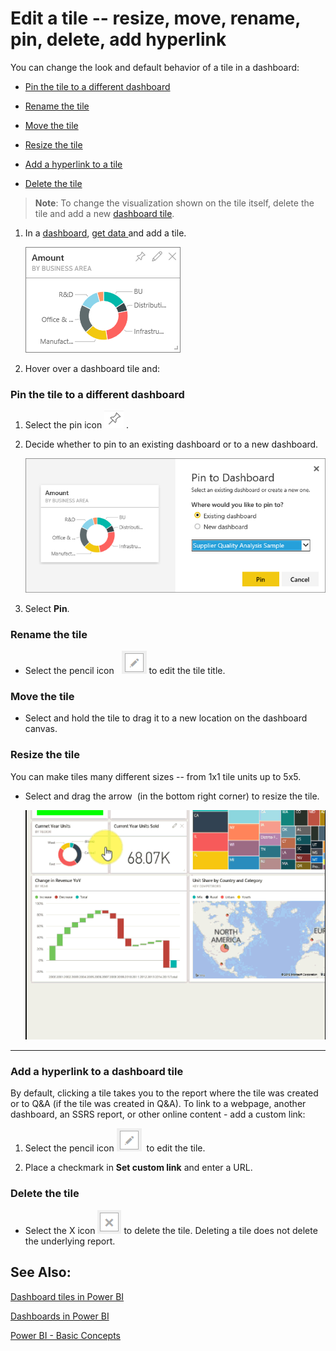 ﻿<properties 
   pageTitle="Edit a tile -- resize, move, rename, pin, delete, add hyperlink"
   description="Edit a tile -- resize, move, rename, pin, delete, add hyperlink"
   services="powerbi" 
   documentationCenter="" 
   authors="pcw3187" 
   manager="mblythe" 
   editor=""
   tags=""/>
 
<tags
   ms.service="powerbi"
   ms.devlang="NA"
   ms.topic="article"
   ms.tgt_pltfrm="NA"
   ms.workload="powerbi"
   ms.date="10/14/2015"
   ms.author="v-pawrig"/>
# Edit a tile -- resize, move, rename, pin, delete, add hyperlink

You can change the look and default behavior of a tile in a dashboard:

-   [Pin the tile to a different dashboard](424878.html#different)

-   [](424878.html#different)[Rename the tile](424878.html#rename)

-   [Move the tile](424878.html#move)

-   [Resize the tile](424878.html#resize)

-   [Add a hyperlink to a tile](https://support.powerbi.com/knowledgebase/articles/hyperlink)

-   [Delete the tile](424878.html#delete)

>**Note**: To change the visualization shown on the tile itself, delete the tile and add a new [dashboard tile](http://support.powerbi.com/knowledgebase/articles/425669-tiles-in-power-bi).

1. In a [dashboard](http://support.powerbi.com/knowledgebase/articles/424868-dashboards-in-power-bi), [get data ](http://support.powerbi.com/knowledgebase/articles/434354-get-data)and add a tile. 

	![](media/powerbi-service-edit-a-tile-in-a-dashboard/PBI_DashTile.png)

2. Hover over a dashboard tile and:

### Pin the tile to a different dashboard

1.  Select the pin icon ![](media/powerbi-service-edit-a-tile-in-a-dashboard/pinNoOutline.png) .

2.  Decide whether to pin to an existing dashboard or to a new dashboard. 

    ![](media/powerbi-service-edit-a-tile-in-a-dashboard/PBI_PinToAnotherDash.png)

3.  Select **Pin**.

### Rename the tile

-   Select the pencil icon   ![](media/powerbi-service-edit-a-tile-in-a-dashboard/pbi_Nancy_pencilIcon.png)  to edit the tile title.

### Move the tile

-   Select and hold the tile to drag it to a new location on the dashboard canvas.

### Resize the tile

You can make tiles many different sizes -- from 1x1 tile units up to 5x5.

-   Select and drag the arrow  (in the bottom right corner) to resize the tile.

    ![](media/powerbi-service-edit-a-tile-in-a-dashboard/PBIGIF_ResizeTile4.gif)



****

### Add a hyperlink to a dashboard tile

By default, clicking a tile takes you to the report where the tile was created or to Q&A (if the tile was created in Q&A). To link to a webpage, another dashboard, an SSRS report, or other online content - add a custom link:

1.  Select the pencil icon ![](media/powerbi-service-edit-a-tile-in-a-dashboard/pbi_Nancy_pencilIcon.png)  to edit the tile.

2.  Place a checkmark in **Set custom link** and enter a URL.

### Delete the tile

-   Select the X icon ![](media/powerbi-service-edit-a-tile-in-a-dashboard/pbi_Nancy_X_icon.png) to delete the tile. Deleting a tile does not delete the underlying report.



## **See Also:**

[Dashboard tiles in Power BI](http://support.powerbi.com/knowledgebase/articles/425669-tiles-in-power-bi)

[Dashboards in Power BI](http://support.powerbi.com/knowledgebase/articles/424868-dashboards-in-power-bi)

[Power BI - Basic Concepts](http://support.powerbi.com/knowledgebase/articles/487029-power-bi-preview-basic-concepts)

